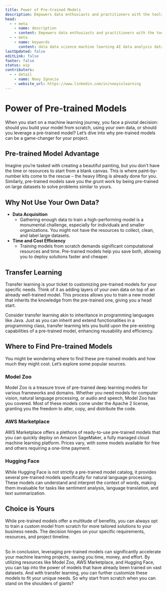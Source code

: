 ```yaml
---
title: Power of Pre-trained Models
description: Empowers data enthusiasts and practitioners with the tools and knowledge to unlock the potential of data.
head:
  - - meta
    - name: description
    - content: Empowers data enthusiasts and practitioners with the tools and knowledge to unlock the potential of data.
  - - meta
    - name: keywords
      content: data data science machine learning AI data analysis data-driven data enthusiasts data practitioners
lastUpdated: false
editLink: false
footer: false
status: wip
contributors:
  - - detail
    - name: Noey Ignacio
    - website_url: https://www.linkedin.com/in/noeyislearning
---
```


# Power of Pre-trained Models

When you start on a machine learning journey, you face a pivotal decision: should you build your model from scratch, using your own data, or should you leverage a pre-trained model? Let’s dive into why pre-trained models can be a game-changer for your project.

## Pre-trained Model Advantage

Imagine you’re tasked with creating a beautiful painting, but you don't have the time or resources to start from a blank canvas. This is where paint-by-number kits come to the rescue – the heavy lifting is already done for you. Similarly, pre-trained models save you the grunt work by being pre-trained on large datasets to solve problems similar to yours.

## Why Not Use Your Own Data?

- **Data Acquisition**
  - Gathering enough data to train a high-performing model is a monumental challenge, especially for individuals and smaller organizations. You might not have the resources to collect, clean, and label large datasets.
- **Time and Cost Efficiency**
  - Training models from scratch demands significant computational resources and time. Pre-trained models help you save both, allowing you to deploy solutions faster and cheaper.

## Transfer Learning

Transfer learning is your ticket to customizing pre-trained models for your specific needs. Think of it as adding layers of your own data on top of an already well-trained model. This process allows you to train a new model that inherits the knowledge from the pre-trained one, giving you a head start.

Consider transfer learning akin to inheritance in programming languages like Java. Just as you can inherit and extend functionalities in a programming class, transfer learning lets you build upon the pre-existing capabilities of a pre-trained model, enhancing reusability and efficiency.

## Where to Find Pre-trained Models

You might be wondering where to find these pre-trained models and how much they might cost. Let’s explore some popular sources.

### Model Zoo

Model Zoo is a treasure trove of pre-trained deep learning models for various frameworks and domains. Whether you need models for computer vision, natural language processing, or audio and speech, Model Zoo has you covered. Most of these models come under the Apache 2 license, granting you the freedom to alter, copy, and distribute the code.

### AWS Marketplace

AWS Marketplace offers a plethora of ready-to-use pre-trained models that you can quickly deploy on Amazon SageMaker, a fully managed cloud machine learning platform. Prices vary, with some models available for free and others requiring a one-time payment.

### Hugging Face

While Hugging Face is not strictly a pre-trained model catalog, it provides several pre-trained models specifically for natural language processing. These models can understand and interpret the context of words, making them invaluable for tasks like sentiment analysis, language translation, and text summarization.

## Choice is Yours

While pre-trained models offer a multitude of benefits, you can always opt to train a custom model from scratch for more tailored solutions to your business needs. The decision hinges on your specific requirements, resources, and project timeline.

<br />
So in conclusion, leveraging pre-trained models can significantly accelerate your machine learning projects, saving you time, money, and effort. By utilizing resources like Model Zoo, AWS Marketplace, and Hugging Face, you can tap into the power of models that have already been trained on vast datasets. And with transfer learning, you can further customize these models to fit your unique needs. So why start from scratch when you can stand on the shoulders of giants?
